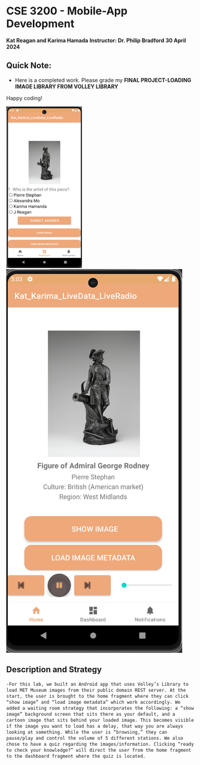 # CSE 3200 - Mobile-App Development
**Kat Reagan and Karima Hamada**
**Instructor: Dr. Philip Bradford**
**30 April 2024**

## Quick Note: 
- Here is a completed work. Please grade my **FINAL PROJECT-LOADING IMAGE LIBRARY FROM VOLLEY LIBRARY**

Happy coding!

<img src="p1.png" alt="radio" style="max-width:40%; height:auto;" />
<img src="p2.png" alt="userflow" style="max-width:100%;" />

## Description and Strategy
    -For this lab, we built an Android app that uses Volley’s Library to load MET Museum images from their public domain REST server. At the start, the user is brought to the home fragment where they can click “show image” and “load image metadata” which work accordingly. We added a waiting room strategy that incorporates the following: a “show image” background screen that sits there as your default, and a cartoon image that sits behind your loaded image. This becomes visible if the image you want to load has a delay, that way you are always looking at something. While the user is “browsing,” they can pause/play and control the volume of 5 different stations. We also chose to have a quiz regarding the images/information. Clicking “ready to check your knowledge?” will direct the user from the home fragment to the dashboard fragment where the quiz is located.



